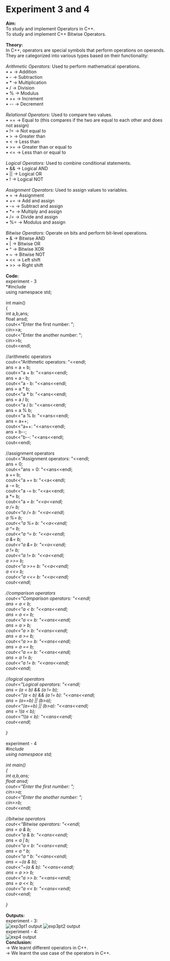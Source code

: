 # Experiment 3 and 4
**Aim:** <br>
To study and implement Operators in C++.<br>
To study and implement C++ Bitwise Operators.<br>
<br>
**Theory:** <br>
In C++, operators are special symbols that perform operations on operands. They are categorized into various types based on their functionality:<br>
<br>
_Arithmetic Operators:_ Used to perform mathematical operations.<br>
•	+ &#8594; Addition <br>
•	- &#8594; Subtraction <br> 
•	* &#8594; Multiplication <br>
•	/ &#8594; Division <br>
•	% &#8594; Modulus <br>
•	++ &#8594; Increment <br>
•	-- &#8594; Decrement <br>
<br>
_Relational Operators:_ Used to compare two values.<br>
•	== &#8594; Equal to (this compares if the two are equal to each other and does not assign) <br>
•	!= &#8594; Not equal to <br>
•	> &#8594; Greater than <br>
•	< &#8594; Less than <br>
•	>= &#8594; Greater than or equal to <br>
•	<= &#8594; Less than or equal to <br>
<br>
_Logical Operators:_ Used to combine conditional statements.<br>
•	&& &#8594; Logical AND <br> 
•	|| &#8594; Logical OR <br>
•	! &#8594; Logical NOT <br>
<br>
_Assignment Operators:_ Used to assign values to variables. <br>
•	= &#8594; Assignment <br>
•	+= &#8594; Add and assign <br>
•	-= &#8594; Subtract and assign <br>
•	*= &#8594; Multiply and assign <br>
•	/= &#8594; Divide and assign <br>
•	%= &#8594; Modulus and assign <br>
<br>
_Bitwise Operators:_ Operate on bits and perform bit-level operations. <br>
•	& &#8594; Bitwise AND <br>
•	| &#8594; Bitwise OR <br>
•	^ &#8594; Bitwise XOR <br>
•	~ &#8594; Bitwise NOT <br>
•	<< &#8594; Left shift <br>
•	>> &#8594; Right shift <br>
<br>
**Code:** <br>
experiment - 3<br>
*#include <iostream><br>
using namespace std; <br>
<br>
int main()<br>
{<br>
    int a,b,ans;<br>
    float ansd;<br>
    cout<<"Enter the first number: ";<br>
    cin>>a;<br>
    cout<<"Enter the another number: ";<br>
    cin>>b;<br>
    cout<<endl;<br>
<br>
    //arithmetic operators<br>
    cout<<"Arithmetic operators: "<<endl;<br>
    ans = a + b;<br>
    cout<<"a + b: "<<ans<<endl;<br>
    ans = a - b;<br>
    cout<<"a - b: "<<ans<<endl;<br>
    ans = a * b;<br>
    cout<<"a * b: "<<ans<<endl;<br>
    ans = a / b;<br>
    cout<<"a / b: "<<ans<<endl;<br>
    ans = a % b;<br>
    cout<<"a % b: "<<ans<<endl;<br>
    ans = a++;<br>
    cout<<"a++: "<<ans<<endl;<br>
    ans = b--;<br>
    cout<<"b--: "<<ans<<endl;<br>
    cout<<endl;<br>
    <br>
    //assignment operators<br>
    cout<<"Assignment operators: "<<endl;<br>
    ans = 0;<br>
    cout<<"ans = 0: "<<ans<<endl;<br>
    a += b;<br>
    cout<<"a += b: "<<a<<endl;<br>
    a -= b;<br>
    cout<<"a -= b: "<<a<<endl;<br>
    a *= b;<br>
    cout<<"a *= b: "<<a<<endl;<br>
    a /= b;<br>
    cout<<"a /= b: "<<a<<endl;<br>
    a %= b;<br>
    cout<<"a %= b: "<<a<<endl;<br>
    a ^= b;<br>
    cout<<"a ^= b: "<<a<<endl;<br>
    a &= b;<br>
    cout<<"a &= b: "<<a<<endl;<br>
    a != b;<br>
    cout<<"a != b: "<<a<<endl;<br>
    a >>= b;<br>
    cout<<"a >>= b: "<<a<<endl;<br>
    a <<= b;<br>
    cout<<"a <<= b: "<<a<<endl;<br>
    cout<<endl;<br>
<br>
    //comparison operators<br>
    cout<<"Comparison operators: "<<endl;<br>
    ans = a < b;<br>
    cout<<"a < b: "<<ans<<endl;<br>
    ans = a <= b;<br>
    cout<<"a <= b: "<<ans<<endl;<br>
    ans = a > b;<br>
    cout<<"a > b: "<<ans<<endl;<br>
    ans = a >= b;<br>
    cout<<"a >= b: "<<ans<<endl;<br>
    ans = a == b;<br>
    cout<<"a == b: "<<ans<<endl;<br>
    ans = a != b;<br>
    cout<<"a != b: "<<ans<<endl;<br>
    cout<<endl;<br>
<br>
    //logical operators<br>
    cout<<"Logical operators: "<<endl;<br>
    ans = (a < b) && (a != b);<br>
    cout<<"(a < b) && (a != b): "<<ans<<endl;<br>
    ans = (a==b) || (b>a);<br>
    cout<<"(a==b) || (b>a): "<<ans<<endl;<br>
    ans = !(a < b);<br>
    cout<<"!(a < b): "<<ans<<endl;<br>
    cout<<endl;<br>
<br>
}<br>*
<br>
experiment - 4<br>
*#include <iostream><br>
using namespace std; <br>
<br>
int main()<br>
{<br>
    int a,b,ans;<br>
    float ansd;<br>
    cout<<"Enter the first number: ";<br>
    cin>>a;<br>
    cout<<"Enter the another number: ";<br>
    cin>>b;<br>
    cout<<endl;<br>
<br>
    //bitwise operators<br>
    cout<<"Bitwise operators: "<<endl;<br>
    ans = a & b;<br>
    cout<<"a & b: "<<ans<<endl;<br>
    ans = a | b;<br>
    cout<<"a < b: "<<ans<<endl;<br>
    ans = a ^ b;<br>
    cout<<"a ^ b: "<<ans<<endl;<br>
    ans = ~(a & b);<br>
    cout<<"~(a & b): "<<ans<<endl;<br>
    ans = a >> b;<br>
    cout<<"a >> b: "<<ans<<endl;<br>
    ans = a << b;<br>
    cout<<"a << b: "<<ans<<endl;<br>
    cout<<endl;<br>
<br>
}<br>*
<br>
**Outputs:** <br>
experiment - 3:<br>
![exp3pt1 output](https://github.com/tanishaamenon/CDS---Operators/blob/main/exp3pt1.JPG)
![exp3pt2 output](https://github.com/tanishaamenon/CDS---Operators/blob/main/exp3pt2.JPG)
<br>
experiment - 4:<br>
![exp4 output](https://github.com/tanishaamenon/CDS---Operators/blob/main/exp4.JPG)
<br>
**Conclusion:** <br>
&#8594; We learnt different operators in C++. <br>
&#8594; We learnt the use case of the operators in C++. <br>

